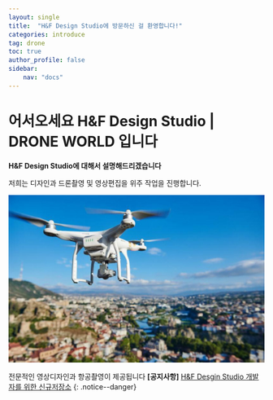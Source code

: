 ```yaml
---
layout: single
title:  "H&F Design Studio에 방문하신 걸 환영합니다!"
categories: introduce
tag: drone
toc: true
author_profile: false
sidebar:
    nav: "docs"
---
```


# 어서오세요 H&F Design Studio | DRONE WORLD 입니다

**H&F Design Studio에 대해서 설명해드리겠습니다**

저희는 디자인과 드론촬영 및 영상편집을 위주 작업을 진행합니다.

![46763_4_1732](/images/2023-03-23-one/46763_4_1732.jpg)

전문적인 영상디자인과 항공촬영이 제공됩니다
**[공지사항]** [H&F Desgin Studio 개발자를 위한 신규저장소](https://github.com/tocam75/gentoo_2)
{: .notice--danger}